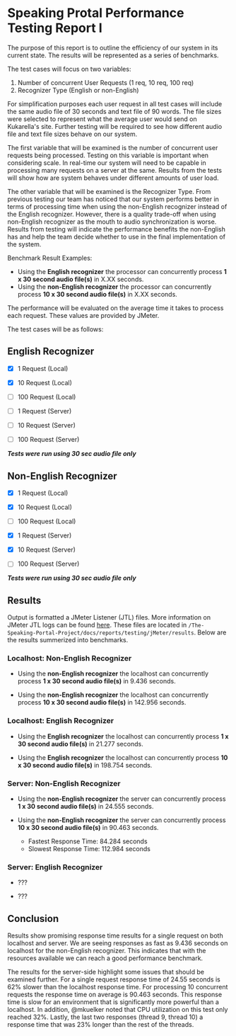 # Speaking Protal Performance Testing Report I

The purpose of this report is to outline the efficiency of our system in its current state. The results will be represented as a series of benchmarks.

The test cases will focus on two variables:

1) Number of concurrent User Requests (1 req, 10 req, 100 req)
2) Recognizer Type (English or non-English)

For simplification purposes each user request in all test cases will include the same audio file of 30 seconds and text file of 90 words. The file sizes were selected to represent what the average user would send on Kukarella's site. Further testing will be required to see how different audio file and text file sizes behave on our system.

The first variable that will be examined is the number of concurrent user requests being processed. Testing on this variable is important when considering scale. In real-time our system will need to be capable in processing many requests on a server at the same. Results from the tests will show how are system behaves under different amounts of user load.

The other variable that will be examined is the Recognizer Type. From previous testing our team has noticed that our system performs better in terms of processing time when using the non-English recognizer instead of the English recognizer. However, there is a quality trade-off when using non-English recognizer as the mouth to audio synchronization is worse. Results from testing will indicate the performance benefits the non-English has and help the team decide whether to use in the final implementation of the system. 

Benchmark Result Examples:

- Using the **English recognizer** the processor can concurrently process **1 x 30 second audio file(s)** in X.XX seconds.
- Using the **non-English recognizer** the processor can concurrently process **10 x 30 second audio file(s)** in X.XX seconds.

The performance will be evaluated on the average time it takes to process each request. These values are provided by JMeter.

The test cases will be as follows:

## English Recognizer

- [x] 1 Request (Local)
- [x] 10 Request (Local)
- [ ] 100 Request (Local)

- [ ] 1 Request (Server)
- [ ] 10 Request (Server)
- [ ] 100 Request (Server)

***Tests were run using 30 sec audio file only***

## Non-English Recognizer

- [x] 1 Request (Local)
- [x] 10 Request (Local)
- [ ] 100 Request (Local)

- [x] 1 Request (Server)
- [x] 10 Request (Server)
- [ ] 100 Request (Server)

***Tests were run using 30 sec audio file only***

## Results

Output is formatted a JMeter Listener (JTL) files. More information on JMeter JTL logs can be found [here](https://www.tutorialspoint.com/jmeter/jmeter_listeners.htm).  These files are located in `/The-Speaking-Portal-Project/docs/reports/testing/jMeter/results`. Below are the results summerized into benchmarks.

### Localhost: Non-English Recognizer

- Using the **non-English recognizer** the localhost can concurrently process **1 x 30 second audio file(s)** in 9.436 seconds.

- Using the **non-English recognizer** the localhost can concurrently process **10 x 30 second audio file(s)** in 142.956 seconds.

### Localhost: English Recognizer

- Using the **English recognizer** the localhost can concurrently process **1 x 30 second audio file(s)** in 21.277 seconds.

- Using the **English recognizer** the localhost can concurrently process **10 x 30 second audio file(s)** in 198.754 seconds.

### Server: Non-English Recognizer

- Using the **non-English recognizer** the server can concurrently process **1 x 30 second audio file(s)** in 24.555 seconds.

- Using the **non-English recognizer** the server can concurrently process **10 x 30 second audio file(s)** in 90.463 seconds.
  - Fastest Response Time: 84.284 seconds
  - Slowest Response Time: 112.984 seconds

### Server: English Recognizer

- ???

- ???

## Conclusion

Results show promising response time results for a single request on both localhost and server. We are seeing responses as fast as 9.436 seconds on localhost for the non-English recognizer. This indicates that with the resources available we can reach a good performance benchmark.

The results for the server-side highlight some issues that should be examined further. For a single request response time of 24.55 seconds is 62% slower than the localhost response time. For processing 10 concurrent requests the response time on average is 90.463 seconds. This response time is slow for an environment that is significantly more powerful than a localhost. In addition, @mkuelker noted that CPU utilization on this test only reached 32%. Lastly, the last two responses (thread 9, thread 10) a response time that was 23% longer than the rest of the threads.
